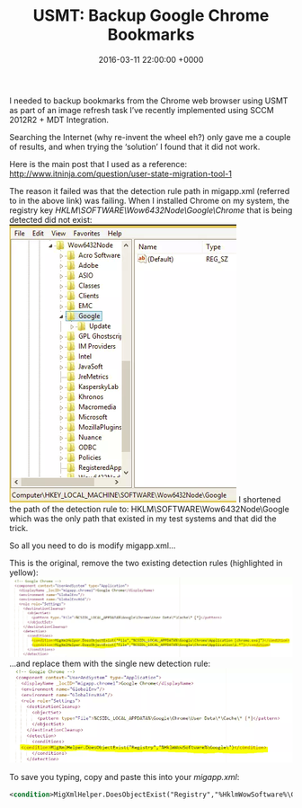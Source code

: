 ﻿---
layout: post
title:  "USMT: Backup Google Chrome Bookmarks"
date:   2016-03-11 22:00:00 +0000
categories: USMT
tags: [usmt, backup, bookmarks, google, chrome]
---
I needed to backup bookmarks from the Chrome web browser using USMT as part of an image refresh task I’ve recently implemented using SCCM 2012R2 + MDT Integration.

Searching the Internet (why re-invent the wheel eh?) only gave me a couple of results, and when trying the ‘solution’ I found that it did not work.

Here is the main post that I used as a reference: http://www.itninja.com/question/user-state-migration-tool-1

The reason it failed was that the detection rule path in migapp.xml (referred to in the above link) was failing. When I installed Chrome on my system, the registry key *HKLM\SOFTWARE\Wow6432Node\Google\Chrome* that is being detected did not exist:
![g1](/assets/images/g1.PNG)
I shortened the path of the detection rule to: HKLM\SOFTWARE\Wow6432Node\Google which was the only path that existed in my test systems and that did the trick.

So all you need to do is modify migapp.xml…

This is the original, remove the two existing detection rules (highlighted in yellow):
![g2](/assets/images/g2.PNG)
…and replace them with the single new detection rule:
![g3](/assets/images/g3.PNG)

To save you typing, copy and paste this into your *migapp.xml*:

```xml
<condition>MigXmlHelper.DoesObjectExist("Registry","%HklmWowSoftware%\Google\")</condition>
```
